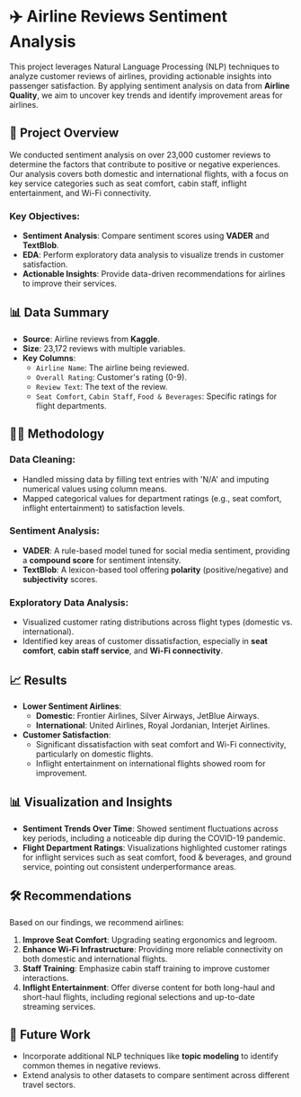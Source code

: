 # ✈️ Airline Reviews Sentiment Analysis

This project leverages Natural Language Processing (NLP) techniques to analyze customer reviews of airlines, providing actionable insights into passenger satisfaction. By applying sentiment analysis on data from **Airline Quality**, we aim to uncover key trends and identify improvement areas for airlines.

## 📝 Project Overview
We conducted sentiment analysis on over 23,000 customer reviews to determine the factors that contribute to positive or negative experiences. Our analysis covers both domestic and international flights, with a focus on key service categories such as seat comfort, cabin staff, inflight entertainment, and Wi-Fi connectivity.

### Key Objectives:
- **Sentiment Analysis**: Compare sentiment scores using **VADER** and **TextBlob**.
- **EDA**: Perform exploratory data analysis to visualize trends in customer satisfaction.
- **Actionable Insights**: Provide data-driven recommendations for airlines to improve their services.

## 📊 Data Summary
- **Source**: Airline reviews from **Kaggle**.
- **Size**: 23,172 reviews with multiple variables.
- **Key Columns**:
  - `Airline Name`: The airline being reviewed.
  - `Overall Rating`: Customer's rating (0-9).
  - `Review Text`: The text of the review.
  - `Seat Comfort`, `Cabin Staff`, `Food & Beverages`: Specific ratings for flight departments.

## 🧑‍💻 Methodology
### Data Cleaning:
- Handled missing data by filling text entries with 'N/A' and imputing numerical values using column means.
- Mapped categorical values for department ratings (e.g., seat comfort, inflight entertainment) to satisfaction levels.

### Sentiment Analysis:
- **VADER**: A rule-based model tuned for social media sentiment, providing a **compound score** for sentiment intensity.
- **TextBlob**: A lexicon-based tool offering **polarity** (positive/negative) and **subjectivity** scores.

### Exploratory Data Analysis:
- Visualized customer rating distributions across flight types (domestic vs. international).
- Identified key areas of customer dissatisfaction, especially in **seat comfort**, **cabin staff service**, and **Wi-Fi connectivity**.

## 📈 Results
- **Lower Sentiment Airlines**: 
  - **Domestic**: Frontier Airlines, Silver Airways, JetBlue Airways.
  - **International**: United Airlines, Royal Jordanian, Interjet Airlines.
- **Customer Satisfaction**:
  - Significant dissatisfaction with seat comfort and Wi-Fi connectivity, particularly on domestic flights.
  - Inflight entertainment on international flights showed room for improvement.


## 📊 Visualization and Insights
- **Sentiment Trends Over Time**: Showed sentiment fluctuations across key periods, including a noticeable dip during the COVID-19 pandemic.
- **Flight Department Ratings**: Visualizations highlighted customer ratings for inflight services such as seat comfort, food & beverages, and ground service, pointing out consistent underperformance areas.
  
## 🛠️ Recommendations
Based on our findings, we recommend airlines:
1. **Improve Seat Comfort**: Upgrading seating ergonomics and legroom.
2. **Enhance Wi-Fi Infrastructure**: Providing more reliable connectivity on both domestic and international flights.
3. **Staff Training**: Emphasize cabin staff training to improve customer interactions.
4. **Inflight Entertainment**: Offer diverse content for both long-haul and short-haul flights, including regional selections and up-to-date streaming services.

## 🚀 Future Work
- Incorporate additional NLP techniques like **topic modeling** to identify common themes in negative reviews.
- Extend analysis to other datasets to compare sentiment across different travel sectors.
